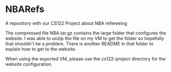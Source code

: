 # NBARefs
A repository with our CS122 Project about NBA refereeing

The compressed file NBA.tar.gz contains the large folder that configures the website. I was able to unzip the file on my VM to get the folder so hopefully that shouldn't be a problem. There is another README in that folder to explain how to get to the website.

When using the exported VM, please use the cs122-project directory for the website configuration.
